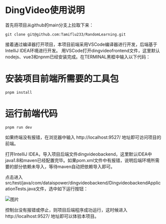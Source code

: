 # DingVideo使用说明
首先将项目从github的main分支上拉取下来：
```shell
git clone git@github.com:Tamiflu233/RandomLearning.git
```
接着通过编译器打开项目，本项目前端采用VSCode编译器进行开发，后端基于IntelliJ IDEA环境进行开发。
用VSCode打开dingvideofrontend文件，这里默认nodejs、vue3和npnm已经安装完成。在TERMINAL黑框中输入以下代码：
# 安装项目前端所需要的工具包
```shell
pnpm install
```

# 运行前端代码
```shell
pnpm run dev 

```

如果终端没有报错，在浏览器中输入 http://localhost:9527/ 地址即可访问项目的前端。

打开IntelliJ IDEA，导入项目后端文件dingvideobackend，这里默认IDEA中java1.8和maven已经配置完毕。如果pom.xml文件中有报错，说明后端环境所需要的部分依赖未导入，等待maven自动把依赖导入即可。

点击进入src/test/java/com/dataispower/dingvideobackend/DingvideobackendApplicationTests.java文件，选中如下运行按钮：

![图片](https://internal-api-drive-stream.feishu.cn/space/api/box/stream/download/v2/cover/QRt3bYoAFoL6nuxCuQfcWVB7ndh/?fallback_source=1&height=1280&mount_node_token=B3BadUyBvott1UxqvUgclO7xnAc&mount_point=docx_image&policy=equal&width=1280)

控制台没有报错或停止，则项目后端程序成功运行，这时候进入 http://localhost:9527/ 地址即可以体验本项目。
